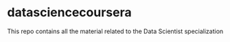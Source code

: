 # datasciencecoursera
This repo contains all the material related to the Data Scientist specialization
